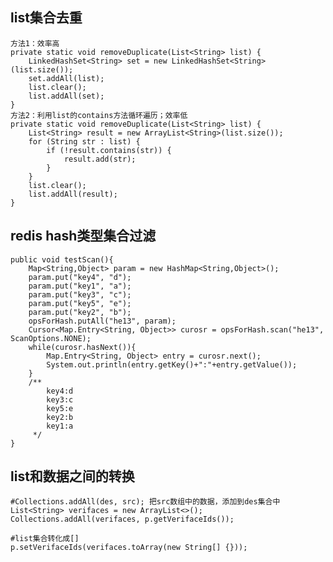 

## list集合去重
    方法1：效率高
    private static void removeDuplicate(List<String> list) {
        LinkedHashSet<String> set = new LinkedHashSet<String>(list.size());
        set.addAll(list);
        list.clear();
        list.addAll(set);
    }
    方法2：利用list的contains方法循环遍历；效率低
    private static void removeDuplicate(List<String> list) {
        List<String> result = new ArrayList<String>(list.size());
        for (String str : list) {
            if (!result.contains(str)) {
                result.add(str);
            }
        }
        list.clear();
        list.addAll(result);
    }

## redis hash类型集合过滤
    public void testScan(){
        Map<String,Object> param = new HashMap<String,Object>();
        param.put("key4", "d");
        param.put("key1", "a");
        param.put("key3", "c");
        param.put("key5", "e");
        param.put("key2", "b");
        opsForHash.putAll("he13", param);
        Cursor<Map.Entry<String, Object>> curosr = opsForHash.scan("he13", ScanOptions.NONE);
        while(curosr.hasNext()){
            Map.Entry<String, Object> entry = curosr.next();
            System.out.println(entry.getKey()+":"+entry.getValue());
        }
        /**
            key4:d
            key3:c
            key5:e
            key2:b
            key1:a
         */
    }


## list和数据之间的转换

    #Collections.addAll(des, src); 把src数组中的数据，添加到des集合中
    List<String> verifaces = new ArrayList<>();
    Collections.addAll(verifaces, p.getVerifaceIds());

    #list集合转化成[]
    p.setVerifaceIds(verifaces.toArray(new String[] {}));
